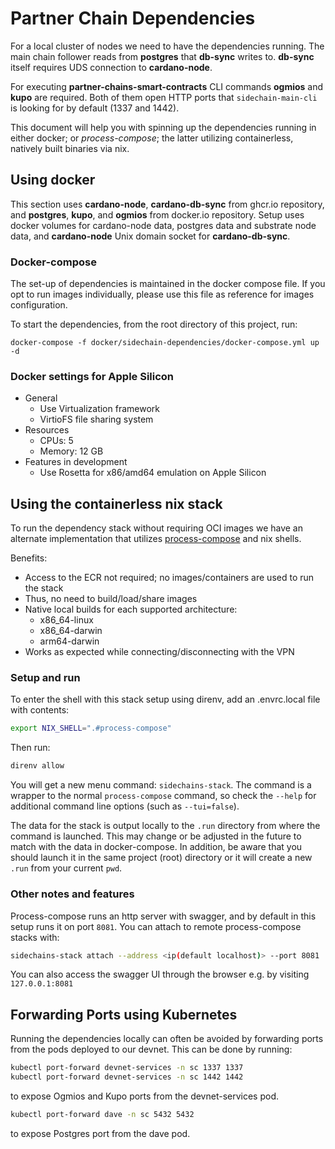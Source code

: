 # Partner Chain Dependencies

For a local cluster of nodes we need to have the dependencies running.
The main chain follower reads from **postgres** that **db-sync** writes to.
**db-sync** itself requires UDS connection to **cardano-node**.

For executing **partner-chains-smart-contracts** CLI commands **ogmios** and **kupo** are required.
Both of them open HTTP ports that `sidechain-main-cli` is looking for by default (1337 and 1442).

This document will help you with spinning up the dependencies running in either docker; or
_process-compose_; the latter utilizing containerless, natively built binaries via nix.

## Using docker

This section uses **cardano-node**, **cardano-db-sync** from ghcr.io repository,
and **postgres**, **kupo**, and **ogmios** from docker.io repository.
Setup uses docker volumes for cardano-node data, postgres data and substrate node data, and
**cardano-node** Unix domain socket for **cardano-db-sync**.

### Docker-compose

The set-up of dependencies is maintained in the docker compose file.
If you opt to run images individually, please use this file as reference for images configuration.

To start the dependencies, from the root directory of this project, run:
```
docker-compose -f docker/sidechain-dependencies/docker-compose.yml up -d
```

### Docker settings for Apple Silicon

- General
  - Use Virtualization framework
  - VirtioFS file sharing system
- Resources
  - CPUs: 5
  - Memory: 12 GB
- Features in development
  - Use Rosetta for x86/amd64 emulation on Apple Silicon

## Using the containerless nix stack

To run the dependency stack without requiring OCI images we have an alternate
implementation that utilizes
[process-compose](https://github.com/F1bonacc1/process-compose) and nix shells.

Benefits:

- Access to the ECR not required; no images/containers are used to run the stack
- Thus, no need to build/load/share images
- Native local builds for each supported architecture:
  - x86_64-linux
  - x86_64-darwin
  - arm64-darwin
- Works as expected while connecting/disconnecting with the VPN

### Setup and run
To enter the shell with this stack setup using direnv, add an .envrc.local file with contents:
```sh
export NIX_SHELL=".#process-compose"
```

Then run:
```sh
direnv allow
```

You will get a new menu command: `sidechains-stack`. The command is a wrapper to
the normal `process-compose` command, so check the `--help` for additional
command line options (such as `--tui=false`).

The data for the stack is output locally to the `.run` directory from where the
command is launched.  This may change or be adjusted in the future to match with
the data in docker-compose.  In addition, be aware that you should launch it in
the same project (root) directory or it will create a new `.run` from your
current `pwd`.

### Other notes and features

Process-compose runs an http server with swagger, and by default in this setup
runs it on port `8081`.  You can attach to remote process-compose stacks with:
```sh
sidechains-stack attach --address <ip(default localhost)> --port 8081
```
You can also access the swagger UI through the browser e.g. by visiting
`127.0.0.1:8081`

## Forwarding Ports using Kubernetes

Running the dependencies locally can often be avoided by forwarding ports from the pods deployed to our devnet.
This can be done by running:
```sh
kubectl port-forward devnet-services -n sc 1337 1337
kubectl port-forward devnet-services -n sc 1442 1442
```
to expose Ogmios and Kupo ports from the devnet-services pod.

```sh
kubectl port-forward dave -n sc 5432 5432
```
to expose Postgres port from the dave pod.
